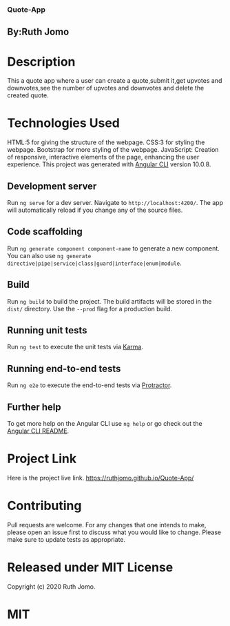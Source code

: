 ### Quote-App
## By:Ruth Jomo

# Description
This a quote app where a user can create a quote,submit it,get upvotes and downvotes,see the number of upvotes and downvotes and delete the created quote.

# Technologies Used

HTML:5 for giving the structure of the webpage.
CSS:3 for styling the webpage.
Bootstrap for more styling of the webpage.
JavaScript: Creation of responsive, interactive elements of the page, enhancing the user experience.
This project was generated with [Angular CLI](https://github.com/angular/angular-cli) version 10.0.8.

## Development server

Run `ng serve` for a dev server. Navigate to `http://localhost:4200/`. The app will automatically reload if you change any of the source files.

## Code scaffolding

Run `ng generate component component-name` to generate a new component. You can also use `ng generate directive|pipe|service|class|guard|interface|enum|module`.

## Build

Run `ng build` to build the project. The build artifacts will be stored in the `dist/` directory. Use the `--prod` flag for a production build.

## Running unit tests

Run `ng test` to execute the unit tests via [Karma](https://karma-runner.github.io).

## Running end-to-end tests

Run `ng e2e` to execute the end-to-end tests via [Protractor](http://www.protractortest.org/).

## Further help

To get more help on the Angular CLI use `ng help` or go check out the [Angular CLI README](https://github.com/angular/angular-cli/blob/master/README.md).

# Project Link
Here is the project live link.
https://ruthjomo.github.io/Quote-App/

# Contributing
Pull requests are welcome. For any changes that one intends to make, please open an issue first to discuss what you would like to change.
Please make sure to update tests as appropriate.

# Released under MIT License
Copyright (c) 2020 Ruth Jomo.

# MIT